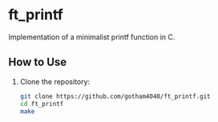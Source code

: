 # ft_printf

Implementation of a minimalist printf function in C.

## How to Use

1. Clone the repository:
   ```bash
   git clone https://github.com/gotham4040/ft_printf.git
   cd ft_printf
   make
